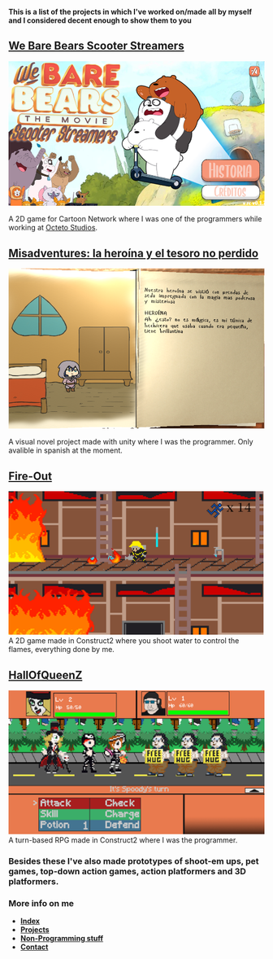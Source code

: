 **This is a list of the projects in which I've worked on/made all by myself and I considered decent enough to show them to you**


## [We Bare Bears Scooter Streamers](https://www.cartoonnetworkasia.com/games/we-bare-bears-the-movie-scooter-streamers/play)
![mis](https://github.com/niquion/niquion.github.io/blob/master/wbb.png?raw=true)

A 2D game for Cartoon Network where I was one of the programmers while working at [Octeto Studios](http://octetostudios.com).

## [Misadventures: la heroína y el tesoro no perdido](https://niquion.itch.io/misadventures)
![mis](https://github.com/niquion/niquion.github.io/blob/master/m.png?raw=true)

A visual novel project made with unity where I was the programmer. Only avalible in spanish at the moment.

## [Fire-Out](https://niquion.itch.io/fire-out)
![FO](https://github.com/niquion/niquion.github.io/blob/master/fo.png?raw=true)
A 2D game made in Construct2 where you shoot water to control the flames, everything done by me.

## [HallOfQueenZ](https://niquion.itch.io/hoq)
![HOQZ](https://github.com/niquion/niquion.github.io/blob/master/hoq.png?raw=true)
A turn-based RPG made in Construct2 where I was the programmer.



### Besides these I've also made prototypes of shoot-em ups, pet games, top-down action games, action platformers and 3D platformers.


### More info on me

* [**Index**](https://niquion.github.io/)
* [**Projects**](https://niquion.github.io/projects)
* [**Non-Programming stuff**](https://niquion.github.io/other)
* [**Contact**](https://niquion.github.io/contact)

